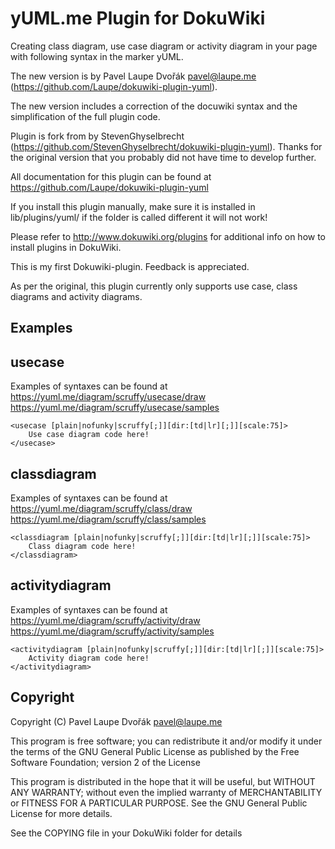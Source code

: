 yUML.me Plugin for DokuWiki
=============

Creating class diagram, use case diagram or activity diagram in your page with following syntax in the marker yUML.

The new version is by Pavel Laupe Dvořák <pavel@laupe.me> (https://github.com/Laupe/dokuwiki-plugin-yuml).

The new version includes a correction of the docuwiki syntax and the simplification of the full plugin code.

Plugin is fork from by StevenGhyselbrecht (https://github.com/StevenGhyselbrecht/dokuwiki-plugin-yuml).
Thanks for the original version that you probably did not have time to develop further.

All documentation for this plugin can be found at https://github.com/Laupe/dokuwiki-plugin-yuml

If you install this plugin manually, make sure it is installed in lib/plugins/yuml/
if the folder is called different it will not work!

Please refer to http://www.dokuwiki.org/plugins for additional info on how to install plugins in DokuWiki.

This is my first Dokuwiki-plugin. Feedback is appreciated.

As per the original, this plugin currently only supports use case, class diagrams and activity diagrams.

Examples
------------

usecase
------------

Examples of syntaxes can be found at
https://yuml.me/diagram/scruffy/usecase/draw
https://yuml.me/diagram/scruffy/usecase/samples

```
<usecase [plain|nofunky|scruffy[;]][dir:[td|lr][;]][scale:75]>
	Use case diagram code here!
</usecase>
```


classdiagram
------------

Examples of syntaxes can be found at
https://yuml.me/diagram/scruffy/class/draw
https://yuml.me/diagram/scruffy/class/samples

```
<classdiagram [plain|nofunky|scruffy[;]][dir:[td|lr][;]][scale:75]>
	Class diagram code here!
</classdiagram>
```


activitydiagram
------------

Examples of syntaxes can be found at
https://yuml.me/diagram/scruffy/activity/draw
https://yuml.me/diagram/scruffy/activity/samples

```
<activitydiagram [plain|nofunky|scruffy[;]][dir:[td|lr][;]][scale:75]>
	Activity diagram code here!
</activitydiagram>
```

Copyright
----
Copyright (C) Pavel Laupe Dvořák <pavel@laupe.me>

This program is free software; you can redistribute it and/or modify
it under the terms of the GNU General Public License as published by
the Free Software Foundation; version 2 of the License

This program is distributed in the hope that it will be useful,
but WITHOUT ANY WARRANTY; without even the implied warranty of
MERCHANTABILITY or FITNESS FOR A PARTICULAR PURPOSE.  See the
GNU General Public License for more details.

See the COPYING file in your DokuWiki folder for details